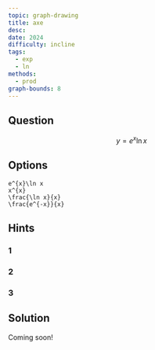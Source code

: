 ```yaml
---
topic: graph-drawing
title: axe
desc: 
date: 2024
difficulty: incline
tags:
  - exp
  - ln
methods:
  - prod
graph-bounds: 8
---
```



## Question
```math
y = e^{x}\ln x
```


## Options
```desmos
e^{x}\ln x
x^{x}
\frac{\ln x}{x}
\frac{e^{-x}}{x}
```


## Hints

### 1

### 2

### 3


## Solution

Coming soon!
